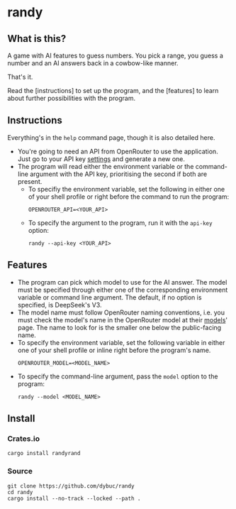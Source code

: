 # randy

## What is this?

A game with AI features to guess numbers. You pick a range, you guess a number and an AI answers
back in a cowbow-like manner.

That's it.

Read the [instructions] to set up the program, and the [features] to learn about further
possibilities with the program.

## Instructions <instructions>

Everything's in the `help` command page, though it is also detailed here.

- You're going to need an API from OpenRouter to use the application. Just go to your API key
  [settings] and generate a new one.
- The program will read either the environment variable or the command-line argument with the API
  key, prioritising the second if both are present.
  - To specifiy the environment variable, set the following in either one of your shell profile or
    right before the command to run the program:
    ```
    OPENROUTER_API=<YOUR_API>
    ```
  - To specify the argument to the program, run it with the `api-key` option:
    ```
    randy --api-key <YOUR_API>
    ```

## Features <features>

- The program can pick which model to use for the AI answer. The model must be specified through
  either one of the corresponding environment variable or command line argument.
  The default, if no option is specified, is DeepSeek's V3.
- The model name must follow OpenRouter naming conventions, i.e. you must check the model's name in
  the OpenRouter model at their [models]' page. The name to look for is the smaller one below the
  public-facing name.
- To specify the environment variable, set the following variable in either one of your shell
  profile or inline right before the program's name.
  ```
  OPENROUTER_MODEL=<MODEL_NAME>
  ```
- To specify the command-line argument, pass the `model` option to the program:
  ```
  randy --model <MODEL_NAME>
  ```

## Install

### Crates.io

```
cargo install randyrand
```

### Source

```
git clone https://github.com/dybuc/randy
cd randy
cargo install --no-track --locked --path .
```

[settings]: https://openrouter.ai/settings/keys
[models]: https://openrouter.ai/models
